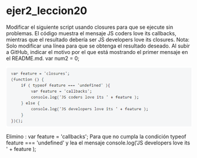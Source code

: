 # ejer2_leccion20
Modificar el siguiente script usando closures para que se ejecute sin problemas.
El código muestra el mensaje JS coders love its callbacks, mientras que el resultado debería ser JS developers love its closures. 
Nota: Solo modificar una línea para que se obtenga el resultado deseado.
Al subir a GitHub, indicar el motivo por el que está mostrando el primer mensaje en el README.md.
var num2 = 0;

![image](ejercicio2.png)

Elimino : var feature = 'callbacks';
Para que no cumpla la condición typeof feature === 'undefined' y  lea el mensaje console.log('JS developers love its ' + feature );